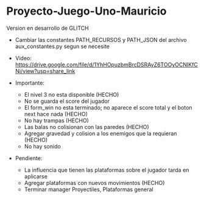 # Proyecto-Juego-Uno-Mauricio
Version en desarrollo de GLITCH
* Cambiar las constantes PATH_RECURSOS y PATH_JSON del archivo aux_constantes.py segun se necesite

* Video: https://drive.google.com/file/d/1YhHOpuzbmBrcDSRAyZ6TOOyOCNIKfCNj/view?usp=share_link

* Importante:
    - El nivel 3 no esta disponible (HECHO)
    - No se guarda el score del jugador
    - El form_win no esta terminado; no aparece el score total y el boton next hace nada (HECHO)
    - No hay trampas (HECHO)
    - Las balas no colisionan con las paredes (HECHO)
    - Agregar gravedad y colision a los enemigos que la requieran (HECHO)
    - No hay sonido


* Pendiente:
    - La influencia que tienen las plataformas sobre el jugador tarda en aplicarse
    - Agregar plataformas con nuevos movimientos (HECHO)
    - Terminar manager Proyectiles, Plataformas general